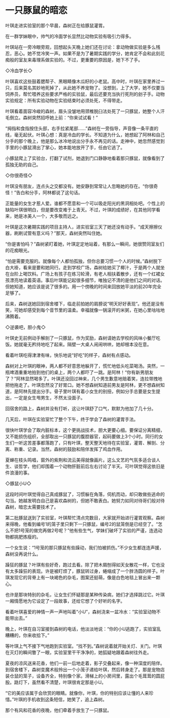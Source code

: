 # 一只豚鼠的暗恋

叶琪走进实验室的那个早晨，森树正在给豚鼠灌胃。 

在一群学妹眼中，帅气的冷面学长显然比动物实验有吸引力得多。 

叶琪站在一旁冷眼旁观，回想起头天晚上她们还在讨论：拿动物做实验是多么残忍，恶心。她不觉冷笑一声。如果不是为了暑期实践的学分，她肯定不会和此刻花痴般的室友来毒理系做实验的。不过，更重要的原因是，她下不了手。 

◇冷血学长◇ 

叶琪喜欢这些鼓着腮帮子、黑眼睛像木瓜籽的小老鼠。高中时，叶琪在家里养过一只，后来莫名其妙地死掉了，从此她不养宠物了。没想到，上了大学，她不仅要当饲养员，帮忙喂养这些要求严格的实验鼠，最后还要充当执行死刑的刽子手。动物实验规定：所有实验动物在实验结束时必须处死，不得带走。 

叶琪看着面容冷峻的森树，眉头没皱地用颈椎脱臼法处死了一只豚鼠，她整个人汗毛倒立。森树突然招呼她上前：“你来试试看！” 

“拇指和食指按住头部，右手拉紧尾部……”森树在一旁指导，声音像一条平直的线，毫无起伏。叶琪心想：真是冷血的学长。不知道为什么，她想起了阿林和自己分手的那个晚上，他是那么冰冷地说出分手永不再见的话。走神中，她忽然感觉到手里的小豚鼠滑出了掌心，她本能地放开了手，任由它逃了。 

小豚鼠爬上了实验台，打翻了试剂，她退到门口静静地看着那只豚鼠，就像看到了孤独无助的自己。 

◇你很奇怪◇ 

叶琪没有朋友，连点头之交都没有。她安静到常常让人忽略她的存在。“你很奇怪！”告白和分手，阿林都说了这句话。 

正能量的女生才惹人爱。谁都不愿意和一个可以吸走阳光的黑洞相处吧。个性上的缺陷叶琪很明白，但是要改变难于上青天。不过，叶琪的成绩好，在其他同学看来，她是冰美人一个，大多敬而远之。 

叶琪是这次暑期实践的项目主持人，进实验室三天了她还没有动手。“成天擦擦仪器，刷刷试管有意义吗？”那天，森树突然叫住她。 

“你是害怕吗？”森树紧盯着她，叶琪定定地站着，有那么一瞬间，她很赞同室友们的花痴眼光。 

“怕是需要克服的。就像每个人都怕孤独，但你总要习惯一个人的时候。”森树脱下白大褂，看来是要和她同行。走到学校广场，森树给她买了椰汁，于是两个人就坐在台阶上喝饮料。广场上有孩子在练习轮滑，有老人相扶着散步，还有一个红裙女孩漂亮地读着英语。事后叶琪能记起很多细节，唯独记不清的是他们之间的对话。但她知道，她应该是说了很多的。用一个傍晚的时间来回放她平淡的前20年完全足够了。 

后来，森树送她回到宿舍楼下，临走前拍她的肩膀说“明天好好表现”。他还是没有笑，可她却感受到每个音节里的温柔。幸福就像一锅滚开的米粥，在她心里咕咕地沸腾着。 

◇逆袭吧，胆小鬼◇ 

叶琪史无前例动手解剖了一只豚鼠，作为奖励，森树请她去学校的风味小餐厅吃饭。她就毫无矜持地吃了起来。隔壁一大桌人闹闹哄哄，她却根本没在意。 

看着叶琪吃得津津有味，快乐地说“好吃”的样子，森树有点感动。 

森树对上叶琪的眼神，两人都不好意思地躲开了，慌忙地低头吃菜喝汤。突然，一瓶啤酒重重地拍到他们的桌上，两个人都吓了一跳。是阿林！“你有新男朋友了？”阿林显然喝多了。叶琪还没回过神来，几个男生歉意地赔着笑，连拉带拽地把他拖走了。叶琪忽然没了好胃口。她不想森树知道前男友是阿林，更不想森树知道，是阿林先提出分手。骨子里叶琪有着小女生的别扭，例如分手总要是女生提出，一定是女生甩男生，不然太没面子。 

回宿舍的路上，森树并没有打听，这让叶琪舒了口气，默默为他加了几十分。 

几天后，叶琪在实验室忙了整个下午，终于学会了森树的灌胃手法。 

很快叶琪学会了取内脏标本，这个更挑战技术，胆大更要心细。要保证分离精细，又不能损伤组织，全部取出一只豚鼠的腹腔器官，起码要做上3个小时。同行的女生们一听这苦差事都落跑了，只有叶琪，整天整天地待在实验室，灌胃、解剖、分离、称重、记录。当然，森树的鼓励和陪伴发挥了鸡血作用。 

夏蝉在枝头鸣唱，窗外的紫荆和流云美得就像画片。这么文艺的气氛多适合谈人生、谈哲学，他们却围着一个动物肝脏前后左右讨论了半天。可叶琪觉得这依旧是件浪漫的事。 

◇豚鼠小U◇ 

这段时间叶琪觉得自己真成豚鼠了，习惯躲在角落，伺机而动，却只敢做些逃命的勾当。她越发明白自己是喜欢森树的，但她不敢表白。她努力如同对待哥们般对待森树，暗恋太需要技术了。 

第二批豚鼠送到了实验室，叶琪帮忙清点完数目，大家就开始进行灌胃观察。森树来得晚，他看到编号1的笼子里只剩下一只豚鼠，编号2的鼠笼倒是已经空了。“怎么不把1号笼的做完再做2号呢？”他有些生气，学妹们破坏了实验的严谨，连选动物都挑肥拣瘦的。 

一个女生说：“1号笼的那只豚鼠有些躁动，我们怕被抓伤。”不少女生都连连声援，森树没再说什么。 

躁狂的豚鼠？叶琪有些好奇，跑过去看。除了把木屑刨得如天女散花一样，它也没有太多躁狂的表现。许是被盯烦了，豚鼠转过身，蜷缩成了一个胖汤圆的样子。叶琪发现它的背脊上有一块褐色的杂毛，图案还挺萌，像是白色地毯上冒出来一颗心。 

也许是那块特别的杂毛，让女生们怀疑那是某种传染病，她们才选择跳过它。叶琪一厢情愿地为它设定了一段故事，还给它想了个好听的名字。 

看着叶琪喜爱的神情一声一声地叫着“小U”，森树浇来一盆冷水：“实验室动物不能带出去。” 

晚上，叶琪在自习室接到森树的电话，他淡淡地说：“你的小U逃跑了，实验室乱糟糟的，你来收拾下。” 

等叶琪上气不接下气地跑到实验室。“找不到。”森树说着就开始关灯、关门。叶琪在灭灯的瞬间瞥了一眼，实验室里干干净净的，她狐疑地跟着森树往外走。 

夏夜的凉风送来花香，他们一前一后地走着，影子交叠起来，像一种深度的陪伴。到宿舍楼下，森树变魔术般拎出一个小笼子递给叶琪，然后转身走了。那是宠物店装仓鼠的笼子，设备齐全，特别像个家。滑梯上的小房间里，露出个毛茸茸的圆屁股。路灯下，虽然看不清楚，叶琪很肯定那是小U。 

“它的美应该属于会欣赏的眼睛。就像你，叶琪，你的特别应该让懂的人来珍惜。”叶琪的手机收到这条短信，她笑了，追上森树。 

那个有风和花香的夜晚，他们牵着手放生了一只豚鼠。